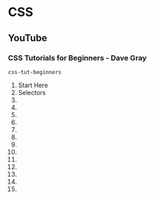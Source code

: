 # CSS

## YouTube

### CSS Tutorials for Beginners - Dave Gray

`css-tut-beginners`

1. Start Here
2. Selectors
3.
4.
5.
6.
7.
8.
9.
10.
11.
12.
13.
14.
15.
